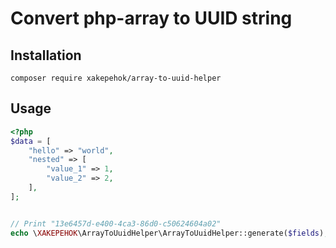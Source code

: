 # Convert php-array to UUID string


## Installation
```
composer require xakepehok/array-to-uuid-helper
```

## Usage
```php
<?php
$data = [
    "hello" => "world",
    "nested" => [
        "value_1" => 1,
        "value_2" => 2,
    ],
];


// Print "13e6457d-e400-4ca3-86d0-c50624604a02"
echo \XAKEPEHOK\ArrayToUuidHelper\ArrayToUuidHelper::generate($fields);
```